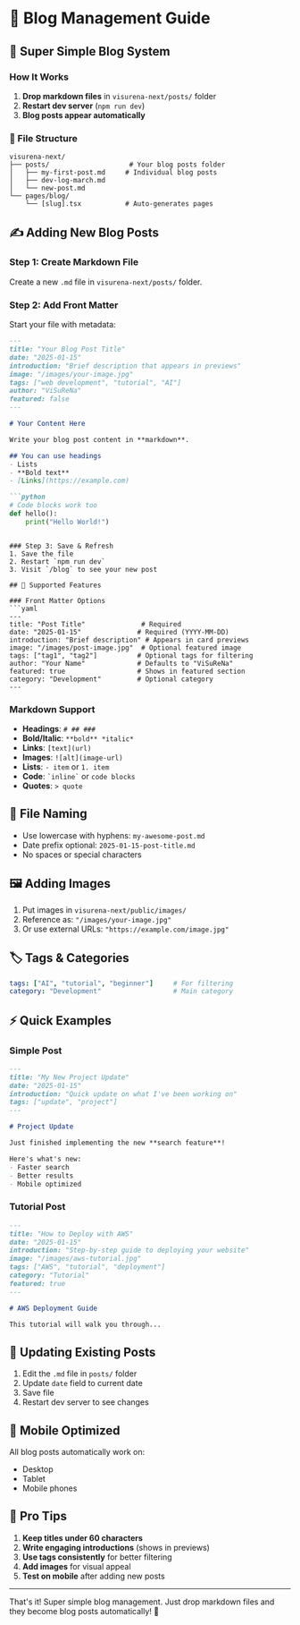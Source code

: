 # 📝 Blog Management Guide

## 🚀 Super Simple Blog System

### How It Works
1. **Drop markdown files** in `visurena-next/posts/` folder
2. **Restart dev server** (`npm run dev`)
3. **Blog posts appear automatically**

### 📁 File Structure
```
visurena-next/
├── posts/                    # Your blog posts folder
│   ├── my-first-post.md     # Individual blog posts
│   ├── dev-log-march.md
│   └── new-post.md
└── pages/blog/
    └── [slug].tsx           # Auto-generates pages
```

## ✍️ Adding New Blog Posts

### Step 1: Create Markdown File
Create a new `.md` file in `visurena-next/posts/` folder.

### Step 2: Add Front Matter
Start your file with metadata:

```markdown
---
title: "Your Blog Post Title"
date: "2025-01-15"
introduction: "Brief description that appears in previews"
image: "/images/your-image.jpg"
tags: ["web development", "tutorial", "AI"]
author: "ViSuReNa"
featured: false
---

# Your Content Here

Write your blog post content in **markdown**.

## You can use headings
- Lists
- **Bold text**
- [Links](https://example.com)

```python
# Code blocks work too
def hello():
    print("Hello World!")
```
```

### Step 3: Save & Refresh
1. Save the file
2. Restart `npm run dev` 
3. Visit `/blog` to see your new post

## 🎨 Supported Features

### Front Matter Options
```yaml
---
title: "Post Title"              # Required
date: "2025-01-15"              # Required (YYYY-MM-DD)
introduction: "Brief description" # Appears in card previews
image: "/images/post-image.jpg"  # Optional featured image
tags: ["tag1", "tag2"]          # Optional tags for filtering
author: "Your Name"             # Defaults to "ViSuReNa"
featured: true                  # Shows in featured section
category: "Development"         # Optional category
---
```

### Markdown Support
- **Headings**: `# ## ###`
- **Bold/Italic**: `**bold** *italic*`
- **Links**: `[text](url)`
- **Images**: `![alt](image-url)`
- **Lists**: `- item` or `1. item`
- **Code**: `` `inline` `` or ```code blocks```
- **Quotes**: `> quote`

## 📂 File Naming
- Use lowercase with hyphens: `my-awesome-post.md`
- Date prefix optional: `2025-01-15-post-title.md`
- No spaces or special characters

## 🖼️ Adding Images
1. Put images in `visurena-next/public/images/`
2. Reference as: `"/images/your-image.jpg"`
3. Or use external URLs: `"https://example.com/image.jpg"`

## 🏷️ Tags & Categories
```yaml
tags: ["AI", "tutorial", "beginner"]     # For filtering
category: "Development"                  # Main category
```

## ⚡ Quick Examples

### Simple Post
```markdown
---
title: "My New Project Update"
date: "2025-01-15"
introduction: "Quick update on what I've been working on"
tags: ["update", "project"]
---

# Project Update

Just finished implementing the new **search feature**!

Here's what's new:
- Faster search
- Better results
- Mobile optimized
```

### Tutorial Post
```markdown
---
title: "How to Deploy with AWS"
date: "2025-01-15"
introduction: "Step-by-step guide to deploying your website"
image: "/images/aws-tutorial.jpg"
tags: ["AWS", "tutorial", "deployment"]
category: "Tutorial"
featured: true
---

# AWS Deployment Guide

This tutorial will walk you through...
```

## 🔄 Updating Existing Posts
1. Edit the `.md` file in `posts/` folder
2. Update `date` field to current date
3. Save file
4. Restart dev server to see changes

## 📱 Mobile Optimized
All blog posts automatically work on:
- Desktop
- Tablet  
- Mobile phones

## 🎯 Pro Tips
1. **Keep titles under 60 characters**
2. **Write engaging introductions** (shows in previews)
3. **Use tags consistently** for better filtering
4. **Add images** for visual appeal
5. **Test on mobile** after adding new posts

---

That's it! Super simple blog management. Just drop markdown files and they become blog posts automatically! 🎉